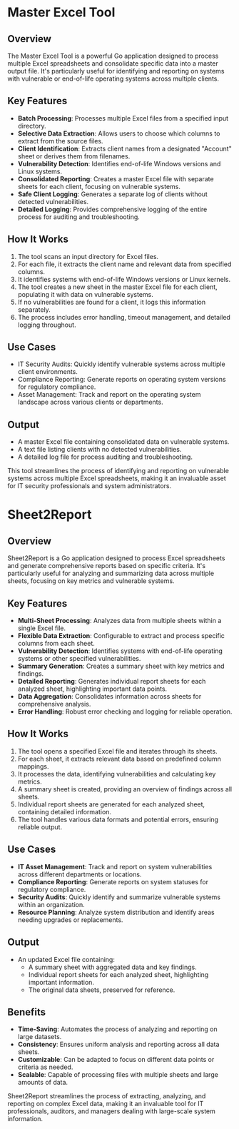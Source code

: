 # Master Excel Tool

## Overview

The Master Excel Tool is a powerful Go application designed to process multiple Excel spreadsheets and consolidate specific data into a master output file. It's particularly useful for identifying and reporting on systems with vulnerable or end-of-life operating systems across multiple clients.

## Key Features

- **Batch Processing**: Processes multiple Excel files from a specified input directory.
- **Selective Data Extraction**: Allows users to choose which columns to extract from the source files.
- **Client Identification**: Extracts client names from a designated "Account" sheet or derives them from filenames.
- **Vulnerability Detection**: Identifies end-of-life Windows versions and Linux systems.
- **Consolidated Reporting**: Creates a master Excel file with separate sheets for each client, focusing on vulnerable systems.
- **Safe Client Logging**: Generates a separate log of clients without detected vulnerabilities.
- **Detailed Logging**: Provides comprehensive logging of the entire process for auditing and troubleshooting.

## How It Works

1. The tool scans an input directory for Excel files.
2. For each file, it extracts the client name and relevant data from specified columns.
3. It identifies systems with end-of-life Windows versions or Linux kernels.
4. The tool creates a new sheet in the master Excel file for each client, populating it with data on vulnerable systems.
5. If no vulnerabilities are found for a client, it logs this information separately.
6. The process includes error handling, timeout management, and detailed logging throughout.

## Use Cases

- IT Security Audits: Quickly identify vulnerable systems across multiple client environments.
- Compliance Reporting: Generate reports on operating system versions for regulatory compliance.
- Asset Management: Track and report on the operating system landscape across various clients or departments.

## Output

- A master Excel file containing consolidated data on vulnerable systems.
- A text file listing clients with no detected vulnerabilities.
- A detailed log file for process auditing and troubleshooting.

This tool streamlines the process of identifying and reporting on vulnerable systems across multiple Excel spreadsheets, making it an invaluable asset for IT security professionals and system administrators.



# Sheet2Report

## Overview

Sheet2Report is a Go application designed to process Excel spreadsheets and generate comprehensive reports based on specific criteria. It's particularly useful for analyzing and summarizing data across multiple sheets, focusing on key metrics and vulnerable systems.

## Key Features

- **Multi-Sheet Processing**: Analyzes data from multiple sheets within a single Excel file.
- **Flexible Data Extraction**: Configurable to extract and process specific columns from each sheet.
- **Vulnerability Detection**: Identifies systems with end-of-life operating systems or other specified vulnerabilities.
- **Summary Generation**: Creates a summary sheet with key metrics and findings.
- **Detailed Reporting**: Generates individual report sheets for each analyzed sheet, highlighting important data points.
- **Data Aggregation**: Consolidates information across sheets for comprehensive analysis.
- **Error Handling**: Robust error checking and logging for reliable operation.

## How It Works

1. The tool opens a specified Excel file and iterates through its sheets.
2. For each sheet, it extracts relevant data based on predefined column mappings.
3. It processes the data, identifying vulnerabilities and calculating key metrics.
4. A summary sheet is created, providing an overview of findings across all sheets.
5. Individual report sheets are generated for each analyzed sheet, containing detailed information.
6. The tool handles various data formats and potential errors, ensuring reliable output.

## Use Cases

- **IT Asset Management**: Track and report on system vulnerabilities across different departments or locations.
- **Compliance Reporting**: Generate reports on system statuses for regulatory compliance.
- **Security Audits**: Quickly identify and summarize vulnerable systems within an organization.
- **Resource Planning**: Analyze system distribution and identify areas needing upgrades or replacements.

## Output

- An updated Excel file containing:
  - A summary sheet with aggregated data and key findings.
  - Individual report sheets for each analyzed sheet, highlighting important information.
  - The original data sheets, preserved for reference.

## Benefits

- **Time-Saving**: Automates the process of analyzing and reporting on large datasets.
- **Consistency**: Ensures uniform analysis and reporting across all data sheets.
- **Customizable**: Can be adapted to focus on different data points or criteria as needed.
- **Scalable**: Capable of processing files with multiple sheets and large amounts of data.

Sheet2Report streamlines the process of extracting, analyzing, and reporting on complex Excel data, making it an invaluable tool for IT professionals, auditors, and managers dealing with large-scale system information.
